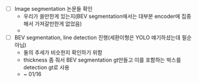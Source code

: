 - [ ] Image segmentation 논문들 확인
	- 우리가 쓸만한게 있는지(BEV segmentation에서는 대부분 encoder에 집중해서 가져갈만한게 없었음)
	- 
- [ ] BEV segmentation, line detection 진행(세환이형은 YOLO 얘기하셨는데 필순 아님)
	- 둘의 추세가 비슷한지 확인하기 위함
	- thickness 좀 줘서 BEV segmentation gt만들고 이를 포함하는 박스를 detection gt로 사용
	- ~ 01/16